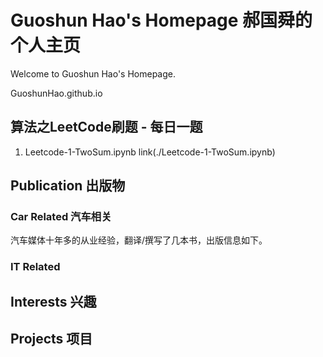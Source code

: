 # Guoshun Hao's Homepage 郝国舜的个人主页
Welcome to Guoshun Hao's Homepage.

GuoshunHao.github.io

## 算法之LeetCode刷题 - 每日一题

1. Leetcode-1-TwoSum.ipynb link(./Leetcode-1-TwoSum.ipynb)

## Publication 出版物

### Car Related 汽车相关

汽车媒体十年多的从业经验，翻译/撰写了几本书，出版信息如下。

### IT Related


## Interests 兴趣

## Projects 项目



